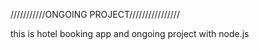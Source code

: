 ///////////ONGOING PROJECT////////////////

this is hotel booking app and ongoing project with node.js
